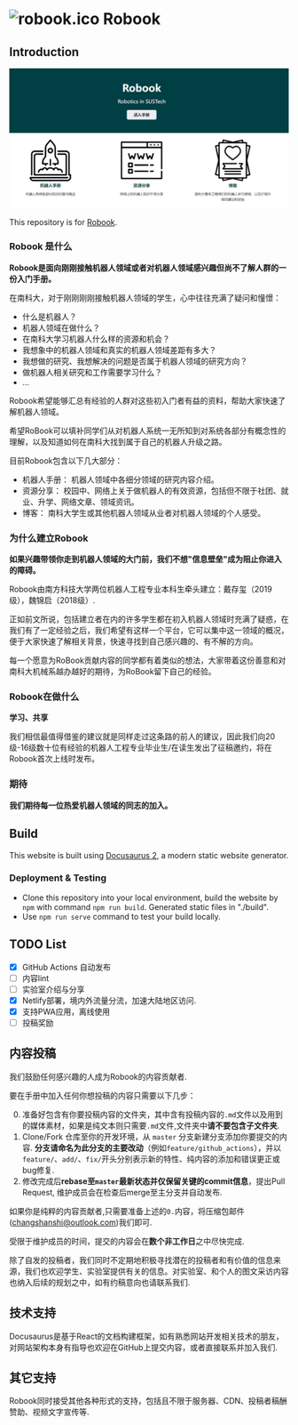 # ![robook.ico](./static/img/favicon.ico) Robook 



## Introduction

![robook_home](./static/img/robook_home.png)

This repository is for [Robook](robook.org).

### Robook 是什么

**Robook是面向刚刚接触机器人领域或者对机器人领域感兴趣但尚不了解人群的一份入门手册。**

在南科大，对于刚刚刚刚接触机器人领域的学生，心中往往充满了疑问和憧憬：
- 什么是机器人？
- 机器人领域在做什么？
- 在南科大学习机器人什么样的资源和机会？
- 我想象中的机器人领域和真实的机器人领域差距有多大？
- 我想做的研究、我想解决的问题是否属于机器人领域的研究方向？
- 做机器人相关研究和工作需要学习什么？
- ...

Robook希望能够汇总有经验的人群对这些初入门者有益的资料，帮助大家快速了解机器人领域。

希望RoBook可以填补同学们从对机器人系统一无所知到对系统各部分有概念性的理解，以及知道如何在南科大找到属于自己的机器人升级之路。

目前Robook包含以下几大部分：
- 机器人手册： 机器人领域中各细分领域的研究内容介绍。
- 资源分享： 校园中、网络上关于做机器人的有效资源，包括但不限于社团、就业、升学、网络文章、领域资讯。
- 博客： 南科大学生或其他机器人领域从业者对机器人领域的个人感受。

### 为什么建立Robook

**如果兴趣带领你走到机器人领域的大门前，我们不想"信息壁垒"成为阻止你进入的障碍。**

Robook由南方科技大学两位机器人工程专业本科生牵头建立：戴存玺（2019级），魏锦启（2018级）.

正如前文所说，包括建立者在内的许多学生都在初入机器人领域时充满了疑惑，在我们有了一定经验之后，我们希望有这样一个平台，它可以集中这一领域的概况，便于大家快速了解相关背景，快速寻找到自己感兴趣的、有不解的方向。

每一个愿意为RoBook贡献内容的同学都有着类似的想法，大家带着这份善意和对南科大机械系越办越好的期待，为RoBook留下自己的经验。

### Robook在做什么

**学习、共享**

我们相信最值得借鉴的建议就是同样走过这条路的前人的建议，因此我们向20级-16级数十位有经验的机器人工程专业毕业生/在读生发出了征稿邀约，将在Robook首次上线时发布。

### 期待

**我们期待每一位热爱机器人领域的同志的加入。**

## Build

This website is built using [Docusaurus 2](https://docusaurus.io/), a modern static website generator.


### Deployment & Testing 

- Clone this repository into your local environment, build the website by `npm` with command `npm run build`. Generated static files in "./build".
- Use `npm run serve` command to test your build locally.


## TODO List

- [x] GitHub Actions 自动发布
- [ ] 内容lint 
- [ ] 实验室介绍与分享
- [x] Netlify部署，境内外流量分流，加速大陆地区访问.
- [x] 支持PWA应用，离线使用
- [ ] 投稿奖励

## 内容投稿

我们鼓励任何感兴趣的人成为Robook的内容贡献者.

要在手册中加入任何你想投稿的内容只需要以下几步：

0. 准备好包含有你要投稿内容的文件夹，其中含有投稿内容的`.md`文件以及用到的媒体素材，如果是纯文本则只需要`.md`文件,文件夹中**请不要包含子文件夹**.
0. Clone/Fork 仓库至你的开发环境，从 `master` 分支新建分支添加你要提交的内容. **分支请命名为此分支的主要改动**（例如`feature/github_actions`），并以`feature/`、`add/`、`fix/`开头分别表示新的特性、纯内容的添加和错误更正或bug修复.
0. 修改完成后**rebase至`master`最新状态并仅保留关键的commit信息**，提出Pull Request, 维护成员会在检查后merge至主分支并自动发布.

如果你是纯粹的内容贡献者,只需要准备上述的`0.`内容，将压缩包邮件(changshanshi@outlook.com)我们即可.

受限于维护成员的时间，提交的内容会在**数个非工作日**之中尽快完成.

除了自发的投稿者，我们同时不定期地积极寻找潜在的投稿者和有价值的信息来源，我们也欢迎学生、实验室提供有关的信息。对实验室、和个人的图文采访内容也纳入后续的规划之中，如有约稿意向也请联系我们.

## 技术支持

Docusaurus是基于React的文档构建框架，如有熟悉网站开发相关技术的朋友，对网站架构本身有指导也欢迎在GitHub上提交内容，或者直接联系并加入我们.

## 其它支持

Robook同时接受其他各种形式的支持，包括且不限于服务器、CDN、投稿者稿酬赞助、视频文字宣传等.

